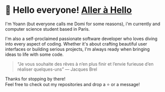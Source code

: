 # 👻 Hello everyone! [Aller à Hello](#-hello-everyone)

I'm Yoann (but everyone calls me Domi for some reasons), i'm currently and computer science student based in Paris.

I'm also a self-proclaimed passionate software developer who loves diving into every aspect of coding. Whether it's about crafting beautiful user interfaces or building serious projects, I'm always ready when bringing ideas to life with some code.

> “Je vous souhaite des rêves à n’en plus finir et l’envie furieuse d’en réaliser quelques-uns” — Jacques Brel

Thanks for stopping by there!  
Feel free to check out my repositories and drop a ⭐ or a message!
